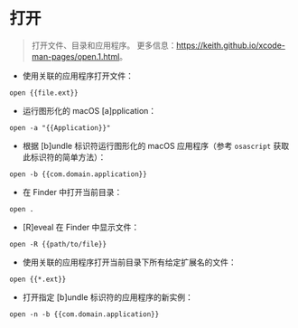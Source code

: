 # 打开

> 打开文件、目录和应用程序。
> 更多信息：<https://keith.github.io/xcode-man-pages/open.1.html>。

- 使用关联的应用程序打开文件：

`open {{file.ext}}`

- 运行图形化的 macOS [a]pplication：

`open -a "{{Application}}"`

- 根据 [b]undle 标识符运行图形化的 macOS 应用程序（参考 `osascript` 获取此标识符的简单方法）：

`open -b {{com.domain.application}}`

- 在 Finder 中打开当前目录：

`open .`

- [R]eveal 在 Finder 中显示文件：

`open -R {{path/to/file}}`

- 使用关联的应用程序打开当前目录下所有给定扩展名的文件：

`open {{*.ext}}`

- 打开指定 [b]undle 标识符的应用程序的新实例：

`open -n -b {{com.domain.application}}`